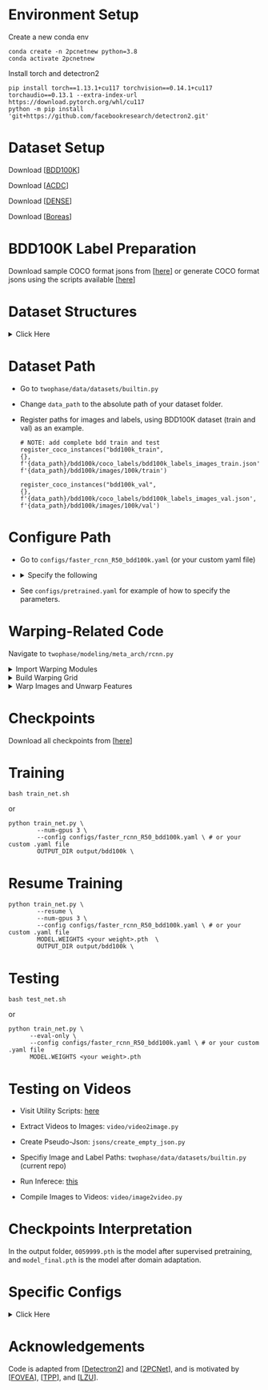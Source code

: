 # Environment Setup

Create a new conda env

```shell
conda create -n 2pcnetnew python=3.8
conda activate 2pcnetnew
```

Install torch and detectron2

```shell
pip install torch==1.13.1+cu117 torchvision==0.14.1+cu117 torchaudio==0.13.1 --extra-index-url https://download.pytorch.org/whl/cu117
python -m pip install 'git+https://github.com/facebookresearch/detectron2.git'
```

# Dataset Setup

Download [[BDD100K](https://bdd-data.berkeley.edu/)]

Download [[ACDC](https://acdc.vision.ee.ethz.ch/)]

Download [[DENSE](https://www.uni-ulm.de/in/iui-drive-u/projekte/dense-datasets/)]

Download [[Boreas](https://www.boreas.utias.utoronto.ca/#/)]

# BDD100K Label Preparation

Download sample COCO format jsons from [[here](https://drive.google.com/drive/folders/1KV3NqNbRqzBrQ_ZN2rI0jsurPUUgRkKX?usp=drive_link)] or generate COCO format jsons using the scripts available [[here](https://github.com/ShenZheng2000/Instance-Warp-Scripts)]


# Dataset Structures

<details>
  <summary>Click Here</summary>
  <pre>
Datasets/
    └── bdd100k/
        ├── images
            ├── 100k
                ├── train/ 
                    ├── img00001.jpg
                    ├──...
                ├── val/ 
                    ├── img00003.jpg
                    ├──...
        ├── coco_labels
            ├── train_day.json
            ├── train_night.json
            ├── val_night.json
            ├──...
    └── acdc/
        ├── rgb_anon
            ├── train
            ├── val
            ├── test
        ├── gt
            ├── train
            ├── val
            ├── test
        ├── gt_detection
            ├── train.json
            ├── val.json
    └── dense/
        ├── cam_stereo_left_lut
            ├── ***.png
            ├── ...
        ├── coco_labels
            ├── train_dense_fog.json
            ├── val_dense_fog.json
            ├──...
    └── boreas/
        ├── images
            ├── train
                ├── ***.png
                ├── ...
            ├── test
                ├── ***.png
                ├── ...
        ├── coco_labels
            ├── train_snowy.json
            ├── test_snowy.json
  </pre>
</details>

# Dataset Path

* Go to `twophase/data/datasets/builtin.py`

* Change `data_path` to the absolute path of your dataset folder.

* Register paths for images and labels, using BDD100K dataset (train and val) as an example. 
  
  ```
  # NOTE: add complete bdd train and test
  register_coco_instances("bdd100k_train",
  {}, 
  f'{data_path}/bdd100k/coco_labels/bdd100k_labels_images_train.json', 
  f'{data_path}/bdd100k/images/100k/train')

  register_coco_instances("bdd100k_val",
  {}, 
  f'{data_path}/bdd100k/coco_labels/bdd100k_labels_images_val.json', 
  f'{data_path}/bdd100k/images/100k/val')
  ```


# Configure Path

- Go to `configs/faster_rcnn_R50_bdd100k.yaml` (or your custom yaml file)

- <details>
  <summary>Specify the following</summary>
  <pre>
    _BASE_: base config yaml
    TRAIN_LABEL (supervised training images)
    TRAIN_UNLABEL (unsupervised training images)
    TEST (testing images)
    NIGHTAUG (night augmentation: set it True for day2night domain adaptation)
    MAX_ITER (training iterations)
    IMG_PER_BATCH_LABEL (batch size for supervised training)
    IMG_PER_BATCH_UNLABEL (batch size for unsupervised training)
    </pre>
    </details>

- See `configs/pretrained.yaml` for example of how to specify the parameters. 


# Warping-Related Code

Navigate to `twophase/modeling/meta_arch/rcnn.py`

<details>
  <summary>Import Warping Modules</summary>
  <pre>
from twophase.data.transforms.fovea import build_grid_net
from twophase.data.transforms.fovea import process_and_update_features
  </pre>
</details>

<details>
  <summary>Build Warping Grid</summary>
  <pre>
# NOTE: define grid_net here (instead of in train.py)
self.grid_net = build_grid_net(warp_aug_lzu=warp_aug_lzu, 
                            warp_fovea=warp_fovea, 
                            warp_fovea_inst=warp_fovea_inst, 
                            warp_fovea_mix=warp_fovea_mix, 
                            warp_middle=warp_middle, 
                            warp_scale=warp_scale,
                            warp_fovea_inst_scale=warp_fovea_inst_scale,
                            warp_fovea_inst_scale_l2=warp_fovea_inst_scale_l2,
                            fusion_method=fusion_method,
                            pyramid_layer=pyramid_layer,
                            )
  </pre>
</details>


<details>
  <summary>Warp Images and Unwarp Features</summary>
  <pre>
if warp_aug_lzu:
    # print("process_and_update_features")
    features, images = process_and_update_features(batched_inputs, images, warp_aug_lzu, 
                                                    vp_dict, self.grid_net, self.backbone, 
                                                    warp_debug, warp_image_norm, warp_aug=self.warp_aug)
  </pre>
</details>

# Checkpoints
Download all checkpoints from [[here](https://drive.google.com/drive/folders/1PfG6vwMMebGB31cGRzt1nDYwvP2FjJ1h?usp=drive_link)]



# Training

```
bash train_net.sh
```

or 

```
python train_net.py \
        --num-gpus 3 \
        --config configs/faster_rcnn_R50_bdd100k.yaml \ # or your custom .yaml file
        OUTPUT_DIR output/bdd100k \
```

# Resume Training

```
python train_net.py \
        --resume \
        --num-gpus 3 \
        --config configs/faster_rcnn_R50_bdd100k.yaml \ # or your custom .yaml file
        MODEL.WEIGHTS <your weight>.pth  \
        OUTPUT_DIR output/bdd100k \
```


# Testing

```
bash test_net.sh
```

or 

```
python train_net.py \
      --eval-only \
      --config configs/faster_rcnn_R50_bdd100k.yaml \ # or your custom .yaml file
      MODEL.WEIGHTS <your weight>.pth
```

# Testing on Videos

- Visit Utility Scripts: [here](https://github.com/ShenZheng2000/Instance-Warp-Scripts)

- Extract Videos to Images: `video/video2image.py`

- Create Pseudo-Json: `jsons/create_empty_json.py`

- Specifiy Image and Label Paths: `twophase/data/datasets/builtin.py` (current repo)

- Run Inferece: [this](#section-anchor)

- Compile Images to Videos: `video/image2video.py`


# Checkpoints Interpretation

In the output folder, `0059999.pth` is the model after supervised pretraining, and `model_final.pth` is the model after domain adaptation. 


# Specific Configs

<details>
  <summary>Click Here</summary>



## BDD100K (Day -> Night)

| Experiments | Configs |
|----------|----------|
| 2PCNet | [pretrained.yaml](https://github.com/ShenZheng2000/Night-Object-Detection/blob/master/configs/pretrained.yaml) |
| 2PCNet + Sta. Prior | [warp_aug_9_12.yaml](https://github.com/ShenZheng2000/Night-Object-Detection/blob/master/configs/warp_aug_9_12.yaml) | 
| 2PCNet + Geo. Prior | [warp_aug_8_2.yaml](https://github.com/ShenZheng2000/Night-Object-Detection/blob/master/configs/warp_aug_8_2.yaml) |
| 2PCNet + Ours | [bdd100k_9_22_v1.yaml](https://github.com/ShenZheng2000/Night-Object-Detection/blob/master/configs/bdd100k_9_22_v1.yaml) |


## BDD100K (Clear -> Rainy)

| Experiments | Configs |
|----------|----------|
| 2PCNet | [bdd100k_10_18_baseline.yaml](https://github.com/ShenZheng2000/Night-Object-Detection/blob/master/configs/bdd100k_10_18_baseline.yaml) |
| 2PCNet + Sta. Prior | [bdd100k_10_18_fovea.yaml](https://github.com/ShenZheng2000/Night-Object-Detection/blob/master/configs/bdd100k_10_18_fovea.yaml) |
| 2PCNet + Geo. Prior | [bdd100k_10_18_tpp.yaml](https://github.com/ShenZheng2000/Night-Object-Detection/blob/master/configs/bdd100k_10_18_tpp.yaml) |
| 2PCNet + Ours | [bdd100k_10_18_bbox.yaml](https://github.com/ShenZheng2000/Night-Object-Detection/blob/master/configs/bdd100k_10_18_bbox.yaml) |


## BDD100K Clear -> ACDC

| Experiments | Configs |
|----------|----------|
| 2PCNet | [acdc_11_6_baseline.yaml](https://github.com/ShenZheng2000/Night-Object-Detection/blob/master/configs/acdc_11_6_baseline.yaml) |
| 2PCNet + Sta. Prior | [acdc_11_6_fovea.yaml](https://github.com/ShenZheng2000/Night-Object-Detection/blob/master/configs/acdc_11_6_fovea.yaml) | 
| 2PCNet + Geo. Prior | [acdc_11_6_tpp.yaml](https://github.com/ShenZheng2000/Night-Object-Detection/blob/master/configs/acdc_11_6_tpp.yaml) |
| 2PCNet + Ours | [acdc_11_6_bbox.yaml](https://github.com/ShenZheng2000/Night-Object-Detection/blob/master/configs/acdc_11_6_bbox.yaml) |


## BDD100K Clear -> DENSE Foggy

| Experiments | Configs |
|----------|----------|
| 2PCNet | [dense_foggy_12_12_baseline.yaml](https://github.com/ShenZheng2000/Night-Object-Detection/blob/master/configs/dense_foggy_12_12_baseline.yaml) |
| 2PCNet + Ours | [dense_foggy_12_12_bbox.yaml](https://github.com/ShenZheng2000/Night-Object-Detection/blob/master/configs/dense_foggy_12_12_bbox.yaml) |


## BDD100K Clear -> Boreas Snowy

| Experiments | Configs |
|----------|----------|
| 2PCNet | [boreas_snow_12_16_baseline.yaml](https://github.com/ShenZheng2000/Night-Object-Detection/blob/master/configs/boreas_snow_12_16_baseline.yaml) |
| 2PCNet + Ours | [boreas_snow_12_16_bbox.yaml](https://github.com/ShenZheng2000/Night-Object-Detection/blob/master/configs/boreas_snow_12_16_bbox.yaml) |


</details>

# Acknowledgements

Code is adapted from [[Detectron2](https://github.com/facebookresearch/detectron2)] and [[2PCNet](https://github.com/mecarill/2pcnet)], and is motivated by [[FOVEA](https://github.com/tchittesh/fovea)], [[TPP](https://github.com/geometriczoom/two-plane-prior)], and [[LZU](https://github.com/tchittesh/lzu)].


<!-- TODO: upload link for dense and boreas datasets, since we preprocessed some 3D stuffs into 2D labels -->